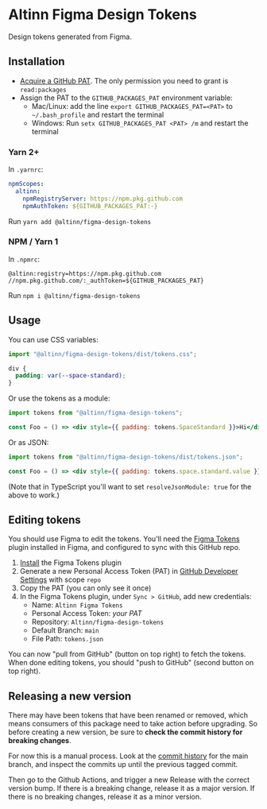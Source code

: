 # Altinn Figma Design Tokens

Design tokens generated from Figma.

## Installation

- [Acquire a GitHub PAT](https://docs.github.com/en/authentication/keeping-your-account-and-data-secure/creating-a-personal-access-token). The only permission you need to grant is `read:packages`
- Assign the PAT to the `GITHUB_PACKAGES_PAT` environment variable:
  - Mac/Linux: add the line `export GITHUB_PACKAGES_PAT=<PAT>` to `~/.bash_profile` and restart the terminal
  - Windows: Run `setx GITHUB_PACKAGES_PAT <PAT> /m` and restart the terminal

### Yarn 2+

In `.yarnrc`:

```yaml
npmScopes:
  altinn:
    npmRegistryServer: https://npm.pkg.github.com
    npmAuthToken: ${GITHUB_PACKAGES_PAT:-}
```

Run `yarn add @altinn/figma-design-tokens`

### NPM / Yarn 1

In `.npmrc`:

```plain
@altinn:registry=https://npm.pkg.github.com
//npm.pkg.github.com/:_authToken=${GITHUB_PACKAGES_PAT}
```

Run `npm i @altinn/figma-design-tokens`

## Usage

You can use CSS variables:

```js
import "@altinn/figma-design-tokens/dist/tokens.css";
```

```css
div {
  padding: var(--space-standard);
}
```

Or use the tokens as a module:

```jsx
import tokens from "@altinn/figma-design-tokens";

const Foo = () => <div style={{ padding: tokens.SpaceStandard }}>Hi</div>
```

Or as JSON:

```jsx
import tokens from "@altinn/figma-design-tokens/dist/tokens.json";

const Foo = () => <div style={{ padding: tokens.space.standard.value }}>Hi</div>
```

(Note that in TypeScript you'll want to set `resolveJsonModule: true` for the above to work.)

## Editing tokens

You should use Figma to edit the tokens. You'll need the [Figma Tokens](https://docs.tokens.studio/) plugin installed in Figma, and configured to sync with this GitHub repo.

1. [Install](https://www.figma.com/community/plugin/843461159747178978/Figma-Tokens) the Figma Tokens plugin
1. Generate a new Personal Access Token (PAT) in [GitHub Developer Settings](https://github.com/settings/tokens) with scope `repo`
1. Copy the PAT (you can only see it once)
1. In the Figma Tokens plugin, under `Sync > GitHub`, add new credentials:
    - Name: `Altinn Figma Tokens`
    - Personal Access Token: *your PAT*
    - Repository: `Altinn/figma-design-tokens`
    - Default Branch: `main`
    - File Path: `tokens.json`

You can now "pull from GitHub" (button on top right) to fetch the tokens. When done editing tokens, you should "push to GitHub" (second button on top right).

## Releasing a new version

There may have been tokens that have been renamed or removed, which means consumers of this package need to take action before upgrading. So before creating a new version, be sure to **check the commit history for breaking changes**.

For now this is a manual process. Look at the [commit history](https://github.com/Altinn/figma-design-tokens/commits/main) for the main branch, and inspect the commits up until the previous tagged commit.

Then go to the Github Actions, and trigger a new Release with the correct version bump. If there is a breaking change, release it as a major version. If there is no breaking changes, release it as a minor version.
